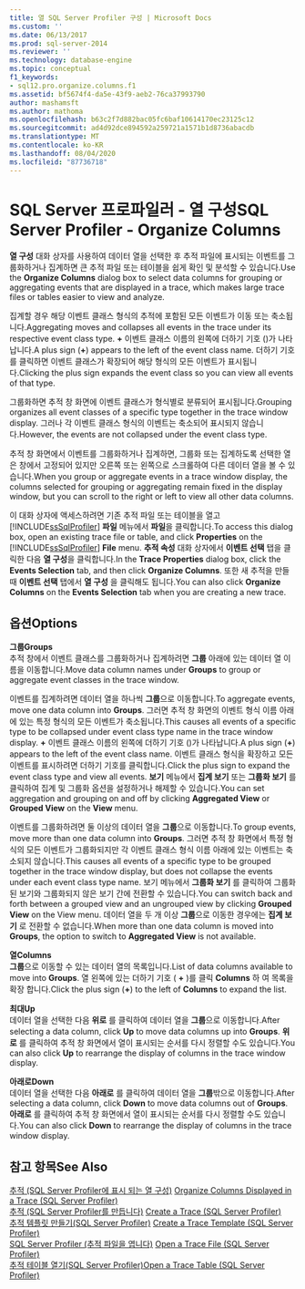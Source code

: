 ```yaml
---
title: 열 SQL Server Profiler 구성 | Microsoft Docs
ms.custom: ''
ms.date: 06/13/2017
ms.prod: sql-server-2014
ms.reviewer: ''
ms.technology: database-engine
ms.topic: conceptual
f1_keywords:
- sql12.pro.organize.columns.f1
ms.assetid: bf5674f4-da5e-43f9-aeb2-76ca37993790
author: mashamsft
ms.author: mathoma
ms.openlocfilehash: b63c2f7d882bac05fc6baf10614170ec23125c12
ms.sourcegitcommit: ad4d92dce894592a259721a1571b1d8736abacdb
ms.translationtype: MT
ms.contentlocale: ko-KR
ms.lasthandoff: 08/04/2020
ms.locfileid: "87736718"
---
```

# <a name="sql-server-profiler---organize-columns"></a><span data-ttu-id="4ec41-102">SQL Server 프로파일러 - 열 구성</span><span class="sxs-lookup"><span data-stu-id="4ec41-102">SQL Server Profiler - Organize Columns</span></span>
  <span data-ttu-id="4ec41-103">**열 구성** 대화 상자를 사용하여 데이터 열을 선택한 후 추적 파일에 표시되는 이벤트를 그룹화하거나 집계하면 큰 추적 파일 또는 테이블을 쉽게 확인 및 분석할 수 있습니다.</span><span class="sxs-lookup"><span data-stu-id="4ec41-103">Use the **Organize Columns** dialog box to select data columns for grouping or aggregating events that are displayed in a trace, which makes large trace files or tables easier to view and analyze.</span></span>  
  
 <span data-ttu-id="4ec41-104">집계할 경우 해당 이벤트 클래스 형식의 추적에 포함된 모든 이벤트가 이동 또는 축소됩니다.</span><span class="sxs-lookup"><span data-stu-id="4ec41-104">Aggregating moves and collapses all events in the trace under its respective event class type.</span></span> <span data-ttu-id="4ec41-105">**+** 이벤트 클래스 이름의 왼쪽에 더하기 기호 ()가 나타납니다.</span><span class="sxs-lookup"><span data-stu-id="4ec41-105">A plus sign (**+**) appears to the left of the event class name.</span></span> <span data-ttu-id="4ec41-106">더하기 기호를 클릭하면 이벤트 클래스가 확장되어 해당 형식의 모든 이벤트가 표시됩니다.</span><span class="sxs-lookup"><span data-stu-id="4ec41-106">Clicking the plus sign expands the event class so you can view all events of that type.</span></span>  
  
 <span data-ttu-id="4ec41-107">그룹화하면 추적 창 화면에 이벤트 클래스가 형식별로 분류되어 표시됩니다.</span><span class="sxs-lookup"><span data-stu-id="4ec41-107">Grouping organizes all event classes of a specific type together in the trace window display.</span></span> <span data-ttu-id="4ec41-108">그러나 각 이벤트 클래스 형식의 이벤트는 축소되어 표시되지 않습니다.</span><span class="sxs-lookup"><span data-stu-id="4ec41-108">However, the events are not collapsed under the event class type.</span></span>  
  
 <span data-ttu-id="4ec41-109">추적 창 화면에서 이벤트를 그룹화하거나 집계하면, 그룹화 또는 집계하도록 선택한 열은 창에서 고정되어 있지만 오른쪽 또는 왼쪽으로 스크롤하여 다른 데이터 열을 볼 수 있습니다.</span><span class="sxs-lookup"><span data-stu-id="4ec41-109">When you group or aggregate events in a trace window display, the columns selected for grouping or aggregating remain fixed in the display window, but you can scroll to the right or left to view all other data columns.</span></span>  
  
 <span data-ttu-id="4ec41-110">이 대화 상자에 액세스하려면 기존 추적 파일 또는 테이블을 열고 [!INCLUDE[ssSqlProfiler](../includes/sssqlprofiler-md.md)] **파일** 메뉴에서 **파일**을 클릭합니다.</span><span class="sxs-lookup"><span data-stu-id="4ec41-110">To access this dialog box, open an existing trace file or table, and click **Properties** on the [!INCLUDE[ssSqlProfiler](../includes/sssqlprofiler-md.md)] **File** menu.</span></span> <span data-ttu-id="4ec41-111">**추적 속성** 대화 상자에서 **이벤트 선택** 탭을 클릭한 다음 **열 구성**을 클릭합니다.</span><span class="sxs-lookup"><span data-stu-id="4ec41-111">In the **Trace Properties** dialog box, click the **Events Selection** tab, and then click **Organize Columns**.</span></span> <span data-ttu-id="4ec41-112">또한 새 추적을 만들 때 **이벤트 선택** 탭에서 **열 구성** 을 클릭해도 됩니다.</span><span class="sxs-lookup"><span data-stu-id="4ec41-112">You can also click **Organize Columns** on the **Events Selection** tab when you are creating a new trace.</span></span>  
  
## <a name="options"></a><span data-ttu-id="4ec41-113">옵션</span><span class="sxs-lookup"><span data-stu-id="4ec41-113">Options</span></span>  
 <span data-ttu-id="4ec41-114">**그룹**</span><span class="sxs-lookup"><span data-stu-id="4ec41-114">**Groups**</span></span>  
 <span data-ttu-id="4ec41-115">추적 창에서 이벤트 클래스를 그룹화하거나 집계하려면 **그룹** 아래에 있는 데이터 열 이름을 이동합니다.</span><span class="sxs-lookup"><span data-stu-id="4ec41-115">Move data column names under **Groups** to group or aggregate event classes in the trace window.</span></span>  
  
 <span data-ttu-id="4ec41-116">이벤트를 집계하려면 데이터 열을 하나씩 **그룹**으로 이동합니다.</span><span class="sxs-lookup"><span data-stu-id="4ec41-116">To aggregate events, move one data column into **Groups**.</span></span> <span data-ttu-id="4ec41-117">그러면 추적 창 화면의 이벤트 형식 이름 아래에 있는 특정 형식의 모든 이벤트가 축소됩니다.</span><span class="sxs-lookup"><span data-stu-id="4ec41-117">This causes all events of a specific type to be collapsed under event class type name in the trace window display.</span></span> <span data-ttu-id="4ec41-118">**+** 이벤트 클래스 이름의 왼쪽에 더하기 기호 ()가 나타납니다.</span><span class="sxs-lookup"><span data-stu-id="4ec41-118">A plus sign (**+**) appears to the left of the event class name.</span></span> <span data-ttu-id="4ec41-119">이벤트 클래스 형식을 확장하고 모든 이벤트를 표시하려면 더하기 기호를 클릭합니다.</span><span class="sxs-lookup"><span data-stu-id="4ec41-119">Click the plus sign to expand the event class type and view all events.</span></span> <span data-ttu-id="4ec41-120">**보기** 메뉴에서 **집계 보기** 또는 **그룹화 보기** 를 클릭하여 집계 및 그룹화 옵션을 설정하거나 해제할 수 있습니다.</span><span class="sxs-lookup"><span data-stu-id="4ec41-120">You can set aggregation and grouping on and off by clicking **Aggregated View** or **Grouped View** on the **View** menu.</span></span>  
  
 <span data-ttu-id="4ec41-121">이벤트를 그룹화하려면 둘 이상의 데이터 열을 **그룹**으로 이동합니다.</span><span class="sxs-lookup"><span data-stu-id="4ec41-121">To group events, move more than one data column into **Groups**.</span></span> <span data-ttu-id="4ec41-122">그러면 추적 창 화면에서 특정 형식의 모든 이벤트가 그룹화되지만 각 이벤트 클래스 형식 이름 아래에 있는 이벤트는 축소되지 않습니다.</span><span class="sxs-lookup"><span data-stu-id="4ec41-122">This causes all events of a specific type to be grouped together in the trace window display, but does not collapse the events under each event class type name.</span></span> <span data-ttu-id="4ec41-123">보기 메뉴에서 **그룹화 보기** 를 클릭하여 그룹화된 보기와 그룹화되지 않은 보기 간에 전환할 수 있습니다.</span><span class="sxs-lookup"><span data-stu-id="4ec41-123">You can switch back and forth between a grouped view and an ungrouped view by clicking **Grouped View** on the View menu.</span></span> <span data-ttu-id="4ec41-124">데이터 열을 두 개 이상 **그룹**으로 이동한 경우에는 **집계 보기** 로 전환할 수 없습니다.</span><span class="sxs-lookup"><span data-stu-id="4ec41-124">When more than one data column is moved into **Groups**, the option to switch to **Aggregated View** is not available.</span></span>  
  
 <span data-ttu-id="4ec41-125">**열**</span><span class="sxs-lookup"><span data-stu-id="4ec41-125">**Columns**</span></span>  
 <span data-ttu-id="4ec41-126">**그룹**으로 이동할 수 있는 데이터 열의 목록입니다.</span><span class="sxs-lookup"><span data-stu-id="4ec41-126">List of data columns available to move into **Groups**.</span></span> <span data-ttu-id="4ec41-127">열 왼쪽에 있는 더하기 기호 ( **+** )를 클릭 **Columns** 하 여 목록을 확장 합니다.</span><span class="sxs-lookup"><span data-stu-id="4ec41-127">Click the plus sign (**+**) to the left of **Columns** to expand the list.</span></span>  
  
 <span data-ttu-id="4ec41-128">**최대**</span><span class="sxs-lookup"><span data-stu-id="4ec41-128">**Up**</span></span>  
 <span data-ttu-id="4ec41-129">데이터 열을 선택한 다음 **위로** 를 클릭하여 데이터 열을 **그룹**으로 이동합니다.</span><span class="sxs-lookup"><span data-stu-id="4ec41-129">After selecting a data column, click **Up** to move data columns up into **Groups**.</span></span> <span data-ttu-id="4ec41-130">**위로** 를 클릭하여 추적 창 화면에서 열이 표시되는 순서를 다시 정렬할 수도 있습니다.</span><span class="sxs-lookup"><span data-stu-id="4ec41-130">You can also click **Up** to rearrange the display of columns in the trace window display.</span></span>  
  
 <span data-ttu-id="4ec41-131">**아래로**</span><span class="sxs-lookup"><span data-stu-id="4ec41-131">**Down**</span></span>  
 <span data-ttu-id="4ec41-132">데이터 열을 선택한 다음 **아래로** 를 클릭하여 데이터 열을 **그룹**밖으로 이동합니다.</span><span class="sxs-lookup"><span data-stu-id="4ec41-132">After selecting a data column, click **Down** to move data columns out of **Groups**.</span></span> <span data-ttu-id="4ec41-133">**아래로** 를 클릭하여 추적 창 화면에서 열이 표시되는 순서를 다시 정렬할 수도 있습니다.</span><span class="sxs-lookup"><span data-stu-id="4ec41-133">You can also click **Down** to rearrange the display of columns in the trace window display.</span></span>  
  
## <a name="see-also"></a><span data-ttu-id="4ec41-134">참고 항목</span><span class="sxs-lookup"><span data-stu-id="4ec41-134">See Also</span></span>  
 <span data-ttu-id="4ec41-135">[추적 &#40;SQL Server Profiler에 표시 되는 열 구성&#41;](../tools/sql-server-profiler/organize-columns-displayed-in-a-trace-sql-server-profiler.md) </span><span class="sxs-lookup"><span data-stu-id="4ec41-135">[Organize Columns Displayed in a Trace &#40;SQL Server Profiler&#41;](../tools/sql-server-profiler/organize-columns-displayed-in-a-trace-sql-server-profiler.md) </span></span>  
 <span data-ttu-id="4ec41-136">[추적 &#40;SQL Server Profiler를 만듭니다&#41;](../tools/sql-server-profiler/create-a-trace-sql-server-profiler.md) </span><span class="sxs-lookup"><span data-stu-id="4ec41-136">[Create a Trace &#40;SQL Server Profiler&#41;](../tools/sql-server-profiler/create-a-trace-sql-server-profiler.md) </span></span>  
 <span data-ttu-id="4ec41-137">[추적 템플릿 만들기&#40;SQL Server Profiler&#41;](../tools/sql-server-profiler/create-a-trace-template-sql-server-profiler.md) </span><span class="sxs-lookup"><span data-stu-id="4ec41-137">[Create a Trace Template &#40;SQL Server Profiler&#41;](../tools/sql-server-profiler/create-a-trace-template-sql-server-profiler.md) </span></span>  
 <span data-ttu-id="4ec41-138">[SQL Server Profiler &#40;추적 파일을 엽니다&#41;](../tools/sql-server-profiler/open-a-trace-file-sql-server-profiler.md) </span><span class="sxs-lookup"><span data-stu-id="4ec41-138">[Open a Trace File &#40;SQL Server Profiler&#41;](../tools/sql-server-profiler/open-a-trace-file-sql-server-profiler.md) </span></span>  
 [<span data-ttu-id="4ec41-139">추적 테이블 열기&#40;SQL Server Profiler&#41;</span><span class="sxs-lookup"><span data-stu-id="4ec41-139">Open a Trace Table &#40;SQL Server Profiler&#41;</span></span>](../tools/sql-server-profiler/open-a-trace-table-sql-server-profiler.md)  
  
  
